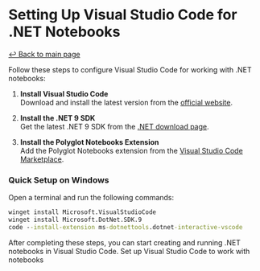 # Setting Up Visual Studio Code for .NET Notebooks

[↩️ Back to main page](../README.md)

Follow these steps to configure Visual Studio Code for working with .NET notebooks:

1. **Install Visual Studio Code**  
   Download and install the latest version from the [official website](https://code.visualstudio.com/).

2. **Install the .NET 9 SDK**  
   Get the latest .NET 9 SDK from the [.NET download page](https://dotnet.microsoft.com/download/dotnet/9.0).

3. **Install the Polyglot Notebooks Extension**  
   Add the Polyglot Notebooks extension from the [Visual Studio Code Marketplace](https://marketplace.visualstudio.com/items?itemName=ms-dotnettools.dotnet-interactive-vscode).

### Quick Setup on Windows

Open a terminal and run the following commands:

```cmd
winget install Microsoft.VisualStudioCode
winget install Microsoft.DotNet.SDK.9
code --install-extension ms-dotnettools.dotnet-interactive-vscode
```

After completing these steps, you can start creating and running .NET notebooks in Visual Studio Code. Set up Visual Studio Code to work with notebooks
